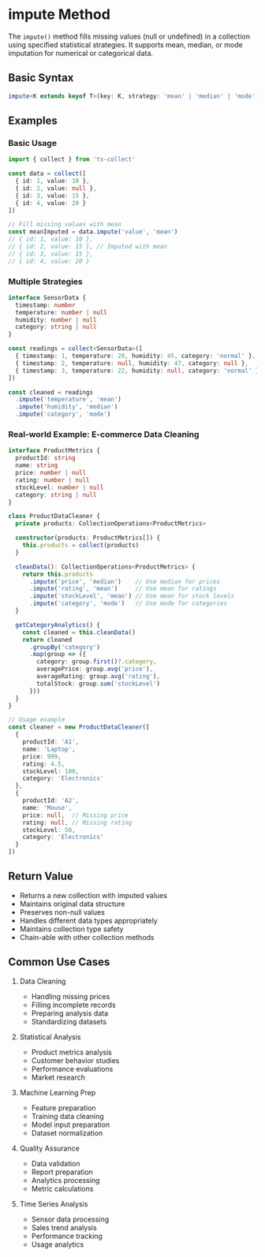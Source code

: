 # impute Method

The `impute()` method fills missing values (null or undefined) in a collection using specified statistical strategies. It supports mean, median, or mode imputation for numerical or categorical data.

## Basic Syntax

```typescript
impute<K extends keyof T>(key: K, strategy: 'mean' | 'median' | 'mode'): CollectionOperations<T>
```

## Examples

### Basic Usage

```typescript
import { collect } from 'ts-collect'

const data = collect([
  { id: 1, value: 10 },
  { id: 2, value: null },
  { id: 3, value: 15 },
  { id: 4, value: 20 }
])

// Fill missing values with mean
const meanImputed = data.impute('value', 'mean')
// { id: 1, value: 10 },
// { id: 2, value: 15 }, // Imputed with mean
// { id: 3, value: 15 },
// { id: 4, value: 20 }
```

### Multiple Strategies

```typescript
interface SensorData {
  timestamp: number
  temperature: number | null
  humidity: number | null
  category: string | null
}

const readings = collect<SensorData>([
  { timestamp: 1, temperature: 20, humidity: 45, category: 'normal' },
  { timestamp: 2, temperature: null, humidity: 47, category: null },
  { timestamp: 3, temperature: 22, humidity: null, category: 'normal' }
])

const cleaned = readings
  .impute('temperature', 'mean')
  .impute('humidity', 'median')
  .impute('category', 'mode')
```

### Real-world Example: E-commerce Data Cleaning

```typescript
interface ProductMetrics {
  productId: string
  name: string
  price: number | null
  rating: number | null
  stockLevel: number | null
  category: string | null
}

class ProductDataCleaner {
  private products: CollectionOperations<ProductMetrics>

  constructor(products: ProductMetrics[]) {
    this.products = collect(products)
  }

  cleanData(): CollectionOperations<ProductMetrics> {
    return this.products
      .impute('price', 'median')    // Use median for prices
      .impute('rating', 'mean')     // Use mean for ratings
      .impute('stockLevel', 'mean') // Use mean for stock levels
      .impute('category', 'mode')   // Use mode for categories
  }

  getCategoryAnalytics() {
    const cleaned = this.cleanData()
    return cleaned
      .groupBy('category')
      .map(group => ({
        category: group.first()?.category,
        averagePrice: group.avg('price'),
        averageRating: group.avg('rating'),
        totalStock: group.sum('stockLevel')
      }))
  }
}

// Usage example
const cleaner = new ProductDataCleaner([
  {
    productId: 'A1',
    name: 'Laptop',
    price: 999,
    rating: 4.5,
    stockLevel: 100,
    category: 'Electronics'
  },
  {
    productId: 'A2',
    name: 'Mouse',
    price: null,  // Missing price
    rating: null, // Missing rating
    stockLevel: 50,
    category: 'Electronics'
  }
])
```

## Return Value

- Returns a new collection with imputed values
- Maintains original data structure
- Preserves non-null values
- Handles different data types appropriately
- Maintains collection type safety
- Chain-able with other collection methods

## Common Use Cases

1. Data Cleaning
   - Handling missing prices
   - Filling incomplete records
   - Preparing analysis data
   - Standardizing datasets

2. Statistical Analysis
   - Product metrics analysis
   - Customer behavior studies
   - Performance evaluations
   - Market research

3. Machine Learning Prep
   - Feature preparation
   - Training data cleaning
   - Model input preparation
   - Dataset normalization

4. Quality Assurance
   - Data validation
   - Report preparation
   - Analytics processing
   - Metric calculations

5. Time Series Analysis
   - Sensor data processing
   - Sales trend analysis
   - Performance tracking
   - Usage analytics
